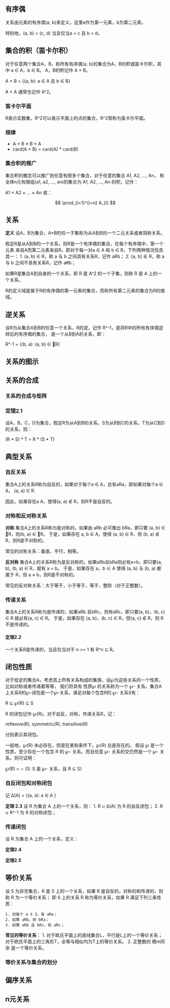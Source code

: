 ## 有序偶

关系由元素的有序偶(a, b)来定义，这里a作为第一元素，b为第二元素。

特别地，(a, b) = (c, d) 当且仅当a = c 且 b = d。

## 集合的积（笛卡尔积）

对于任意两个集合A，B，称所有有序偶(a, b)的集合为A，B的积或笛卡尔积，其中 a ∈ A，b ∈ B。
A，B的积记作 A × B。

A × B = {(a, b): a ∈ A 且 b ∈ B}

A × A 通常也记作 A^2。

### 笛卡尔平面

R表示实数集，R^2可以表示平面上的点的集合，R^2常称为笛卡尔平面。

### 规律

  - A × B ≠ B × A
  - card(A × B) = card(A) * card(B)

### 集合积的推广

集合积的概念可以推广到任意有限多个集合，对于任意的集合 A1, A2, ..., An，
称全体n元有限组(a1, a2, ..., an)的集合为 A1, A2, ..., An 的积，记作：

A1 × A2 × ... × An 或：

$$
\prod_{i=1}^{i=n} A_{i}
$$

## 关系

**定义** 设A，B为集合，A×B的任一子集称为从A到B的一个二元关系或者简称关系。

假定R是从A到B的一个关系，则R是一个有序偶的集合，在每个有序偶中，第一个元素
来自A而第二元素来自B，即对于每一对a ∈ A 和 b ∈ B，下列两种情况恰具其一：
    1. (a, b) ∈ R，称 a 与 b 之间具有关系R，记作 aRb；
    2. (a, b) ∉ R，称 a 与 b 之间不具有关系R，记作 aꞦb；

如果R是集合A到自身的一个关系，即 R 是 A^2 的一个子集，则称 R 是 A 上的一个关系。

R的定义域是属于R的有序偶的第一元素的集合，而称所有第二元素的集合为R的值域。

## 逆关系

设R为从集合A到B的任意一个关系，R的逆，记作 R^-1，是将R中的所有有序偶逆转后的有序偶的集合，
是一个从B到A的关系，即：

R^-1 = {(b, a): (a, b) ∈ R}

## 关系的图示

## 关系的合成

### 关系的合成与矩阵

### 定理2.1

设A，B，C，D为集合，假定R为从A到B的关系，S为从B到C的关系，T为从C到D的关系，则：

(R * S) * T = R * (S * T)

## 典型关系

### 自反关系

集合A上的关系R称为自反的，如果对于每个a ∈ A，总有aRa，即如果对每个a ∈ A， (a, a) ∈ R.

因此，如果存在a A，使得(a, a) ∉ R，则R不是自反的。

### 对称和反对称关系

**对称** 集合A上的关系R称为是对称的，如果由 aRb 必可推出 bRa，即只要 (a, b) ∈ R，则(b, a) ∈ R。
于是，如果存在 a, b ∈ A，使得 (a, b) ∈ R，但 (b, a) ∉ R，则R是不对称的。

常见的对称关系：垂直，平行，相等。

**反对称** 集合A上的关系R称为是反对称的，如果aRb且bRa则必有a=b，即只要(a, b), (b, a) ∈ R，就有 a = b。
于是，如果存在 a，b ∈ A 使得 (a, b) 与 (b, a) 都属于 R，但 a ≠ b，则R是不对称的。

常见的反对称关系：大于等于，小于等于，等于，整除（对于正整数）。

### 传递关系

集合A上的关系R称为是传递的，如果aRb 且bRc，则有aRc，即只要(a, b)，(b, c) ∈ R 就必有(a, c) ∈ R。
于是，如果存在 (a, b)，(b, c) ∈ R，但(a, c) ∉ R，则 R 不是传递的。

#### 定理2.2

一个关系R是传递的，当且仅当对于 n >= 1 有 R^n ⊆ R。

## 闭包性质

对于给定的集合A，考虑其上所有关系构成的集族，设℘为这些关系的一个性质，比如对称或者传递着等等，
我们将具有 性质℘ 的关系称为一个 ℘- 关系。集合A上关系R的℘-闭包是一个℘-关系，满足对每个包含R的 ℘- 关系S有：

R ⊆ ℘(R) ⊆ S

R 的闭包记作 ℘(R)。对于自反，对称，传递关系R，记：

reflexive(R), symmetric(R), transitive(R)

分别表示其闭包。

一般地，℘(R) 未必存在，但是在某些条件下，℘(R) 总是存在的。
假设 ℘ 是一个性质，至少存在一个包含 R 的 ℘- 关系，而且任意 ℘- 关系的交仍然是一个 ℘- 关系。则可证明：

℘(R) = ∩ {S: S 是 ℘- 关系，且 R ⊆ S}

### 自反闭包和对称闭包

记 Δ(A) = {(a, a): a ∈ A }

**定理 2.3** 设 R 为集合 A 上的一个关系，则：
    1. R ∪ Δ(A) 为 R 的自反闭包；
    2. R ∪ R^-1 为 R 的对称闭包；

### 传递闭包

设 R 为集合 A 上的一个关系，定义：

**定理2.4**

**定理2.5**

## 等价关系

设 S 为非空集合，R 是 S 上的一个关系，如果 R 是自反的，对称的和传递的，则称 R 为一个等价关系；
即 S 上的关系 R 称为等价关系，如果 R 满足下列三条性质：

    1. 对每个 a ∈ S，有 aRa；
    2. 如果 aRb，则 bRa；
    3. 如果 aRb 且 bRc，则 aRc；

**常见的等价关系**：
    1. 对于欧氏平面上的直线集合L，平行是L上的一个等价关系；
     对于欧氏平面上的三角形T，全等与相似均为T上的等价关系。
    2. 正整数的 模m同余 是一个等价关系。

### 等价关系与集合的划分

## 偏序关系

## n元关系

